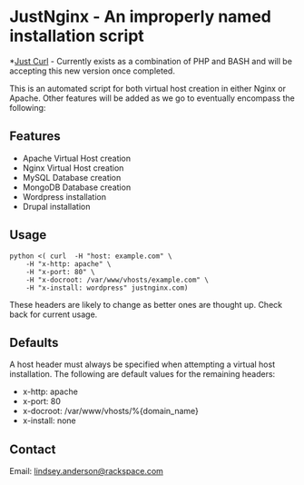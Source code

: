 JustNginx - An improperly named installation script
================================
*[Just Curl](http://justcurl.com/) - Currently exists as a combination of PHP and BASH and will be accepting this new version once completed.

This is an automated script for both virtual host creation in either Nginx or Apache. Other features will be added as we go to eventually encompass the following:

Features
-------------------------
* Apache Virtual Host creation
* Nginx Virtual Host creation
* MySQL Database creation
* MongoDB Database creation
* Wordpress installation
* Drupal installation

Usage 
-------------------------

	python <( curl 	-H "host: example.com" \
		-H "x-http: apache" \
		-H "x-port: 80" \
		-H "x-docroot: /var/www/vhosts/example.com" \
		-H "x-install: wordpress" justnginx.com)


These headers are likely to change as better ones are thought up.  Check back for current usage. 

Defaults
-------------------------

A host header must always be specified when attempting a virtual host installation.  The following are default values for the remaining headers:

* x-http:    apache 
* x-port:    80
* x-docroot: /var/www/vhosts/%{domain_name}
* x-install: none


Contact
-------------------------

Email: lindsey.anderson@rackspace.com
